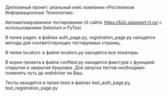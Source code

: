 Дипломный проект: реальный кейс компании «Ростелеком Информационные Технологии».

Автоматизированное тестирование UI сайта: https://b2c.passport.rt.ru/ с использованием Selenium и PyTest.

В папке pages:
в файлах auth_page.py, registration_page.py находятся методы для соответствующих тестируемых страниц.

В папке locators:
в файле locators.py находятся все локаторы.

В корне проекта в файле conftest.py находится фикстура с функцией открытия и закрытия браузера. Для запуска тестов необходимо поменять путь до webdriver на Ваш.

Тесты находятся в папке tests в файлах test_auth_page.py, test_registration_page.py
